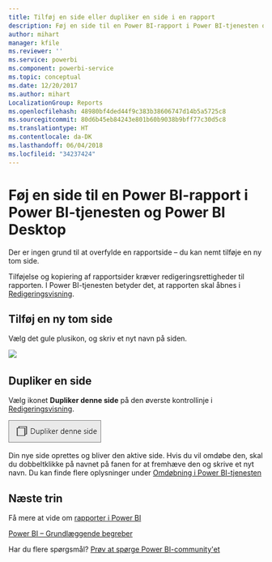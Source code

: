 ```yaml
---
title: Tilføj en side eller dupliker en side i en rapport
description: Føj en side til en Power BI-rapport i Power BI-tjenesten og Power BI Desktop
author: mihart
manager: kfile
ms.reviewer: ''
ms.service: powerbi
ms.component: powerbi-service
ms.topic: conceptual
ms.date: 12/20/2017
ms.author: mihart
LocalizationGroup: Reports
ms.openlocfilehash: 48980bf4ded44f9c383b38606747d14b5a5725c8
ms.sourcegitcommit: 80d6b45eb84243e801b60b9038b9bff77c30d5c8
ms.translationtype: HT
ms.contentlocale: da-DK
ms.lasthandoff: 06/04/2018
ms.locfileid: "34237424"
---
```

# <a name="add-a-page-to-a-power-bi-report-in-power-bi-service-and-power-bi-desktop"></a>Føj en side til en Power BI-rapport i Power BI-tjenesten og Power BI Desktop
Der er ingen grund til at overfylde en rapportside – du kan nemt tilføje en ny tom side. 

Tilføjelse og kopiering af rapportsider kræver redigeringsrettigheder til rapporten. I Power BI-tjenesten betyder det, at rapporten skal åbnes i [Redigeringsvisning](service-reading-view-and-editing-view.md). 

## <a name="add-a-new-blank-page"></a>Tilføj en ny tom side
Vælg det gule plusikon, og skriv et nyt navn på siden.  

![](media/power-bi-report-add-page/reorderpages2.gif)

## <a name="duplicate-a-page"></a>Dupliker en side
Vælg ikonet **Dupliker denne side** på den øverste kontrollinje i [Redigeringsvisning](service-interact-with-a-report-in-editing-view.md).

![](media/power-bi-report-add-page/pbi_duplicate.png)

Din nye side oprettes og bliver den aktive side. Hvis du vil omdøbe den, skal du dobbeltklikke på navnet på fanen for at fremhæve den og skrive et nyt navn.  Du kan finde flere oplysninger under [Omdøbning i Power BI-tjenesten](service-rename.md)

## <a name="next-steps"></a>Næste trin
Få mere at vide om [rapporter i Power BI](service-reports.md)

[Power BI – Grundlæggende begreber](service-basic-concepts.md)

Har du flere spørgsmål? [Prøv at spørge Power BI-community'et](http://community.powerbi.com/)

